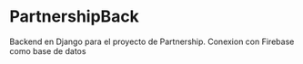 # PartnershipBack

Backend en Django para el proyecto de Partnership.
Conexion con Firebase como base de datos

